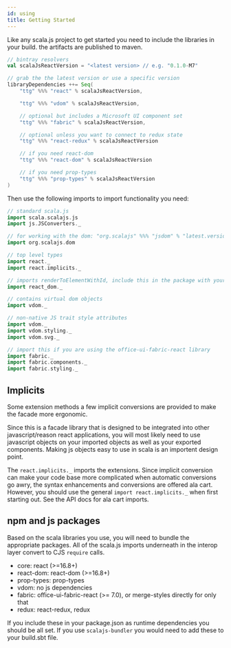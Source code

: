 ```yaml
---
id: using
title: Getting Started
---
```


Like any scala.js project to get started you need to include the libraries in
your build. the artifacts are published to maven.

```scala
// bintray resolvers
val scalaJsReactVersion = "<latest version> // e.g. "0.1.0-M7"

// grab the the latest version or use a specific version
libraryDependencies ++= Seq(
    "ttg" %%% "react" % scalaJsReactVersion,

    "ttg" %%% "vdom" % scalaJsReactVersion,

    // optional but includes a Microsoft UI component set
    "ttg" %%% "fabric" % scalaJsReactVersion,

    // optional unless you want to connect to redux state
    "ttg" %%% "react-redux" % scalaJsReactVersion

    // if you need react-dom
    "ttg" %%% "react-dom" % scalaJsReactVersion

    // if you need prop-types
    "ttg" %%% "prop-types" % scalaJsReactVersion
)
```

Then use the following imports to import functionality you need:

```scala
// standard scala.js
import scala.scalajs.js
import js.JSConverters._

// for working with the dom: "org.scalajs" %%% "jsdom" % "latest.version"
import org.scalajs.dom

// top level types
import react._
import react.implicits._

// imports renderToElementWithId, include this in the package with your top level render call
import react_dom._

// contains virtual dom objects
import vdom._

// non-native JS trait style attributes
import vdom._
import vdom.styling._
import vdom.svg._

// import this if you are using the office-ui-fabric-react library
import fabric._
import fabric.components._
import fabric.styling._
```

## Implicits

Some extension methods a few implicit conversions
are provided to make the facade more ergonomic.

Since this is a facade library that
is designed to be integrated into other javascript/reason react applications,
you will most likely need to use javascript objects on your imported objects as
well as your exported components. Making js objects easy to use in scala
is an importent design point.

The `react.implicits._` imports the extensions.
Since implicit conversion can make your code base more complicated
when automatic conversions go awry, the syntax enhancements and conversions are
offered ala cart. However, you should use the general `import react.implicits._`
when first starting out. See the API docs for ala cart imports.

## npm and js packages

Based on the scala libraries you use, you will need to bundle the appropriate
packages. All of the scala.js imports underneath in the interop layer convert to
CJS `require` calls.

- core: react (>=16.8+)
- react-dom: react-dom (>=16.8+)
- prop-types: prop-types
- vdom: no js dependencies
- fabric: office-ui-fabric-react (>= 7.0), or merge-styles directly for only that
- redux: react-redux, redux

If you include these in your package.json as runtime dependencies you
should be all set. If you use `scalajs-bundler` you would need to add these to
your build.sbt file.
